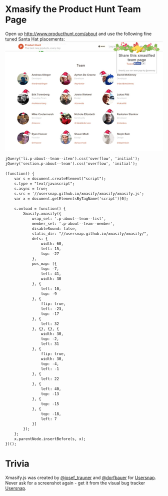 Xmasify the Product Hunt Team Page
==================================

Open up http://www.producthunt.com/about and use the following
fine tuned Santa Hat placements:
![Product Hunt Team](producthunt.jpg)

```
jQuery('li.p-about--team--item').css('overflow', 'initial');
jQuery('section.p-about--team').css('overflow', 'initial');

(function() {
    var s = document.createElement("script");
    s.type = "text/javascript";
    s.async = true;
    s.src = '//usersnap.github.io/xmasify/xmasify/xmasify.js';
    var x = document.getElementsByTagName('script')[0];

    s.onload = function() {
        Xmasify.xmasify({
            wrap_sel: '.p-about--team--list',
            member_sel: '.p-about--team--member',
            disableSound: false,
            static_dir: "//usersnap.github.io/xmasify/xmasify/",
            defs: {
                width: 60,
                left: 15,
                top: -27
            },
            pos_map: [{
                top: -7,
                left: 41,
                width: 30
            }, {
                left: 10,
                top: -9
            }, {
                flip: true,
                left: -23,
                top: -17
            }, {
                left: 32
            }, {}, {}, {
                width: 30,
                top: -2,
                left: 31
            }, {
                flip: true,
                width: 30,
                top: -4,
                left: -1
            }, {
                left: 22
            }, {
                left: 40,
                top: -13
            }, {
                top: -15
            }, {
                top: -18,
                left: 7
            }]
        });
    };
    x.parentNode.insertBefore(s, x);
})();
```

Trivia
======

Xmasify.js was created by [@josef_trauner](https://twitter.com/josef_trauner) and [@dorfbauer](https://twitter.com/dorfbauer) for [Usersnap](https://usersnap.com/?gat=xmas).
Never ask for a screenshot again - get it from the visual bug tracker [Usersnap](https://usersnap.com/?gat=xmas).
